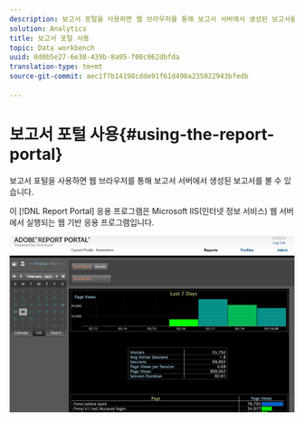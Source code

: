 ```yaml
---
description: 보고서 포털을 사용하면 웹 브라우저를 통해 보고서 서버에서 생성된 보고서를 볼 수 있습니다.
solution: Analytics
title: 보고서 포털 사용
topic: Data workbench
uuid: 0d0b5e27-6e30-439b-8a95-f00c062dbfda
translation-type: tm+mt
source-git-commit: aec1f7b14198cdde91f61d490a235022943bfedb

---
```



# 보고서 포털 사용{#using-the-report-portal}

보고서 포털을 사용하면 웹 브라우저를 통해 보고서 서버에서 생성된 보고서를 볼 수 있습니다.

이 [!DNL Report Portal] 응용 프로그램은 Microsoft IIS(인터넷 정보 서비스) 웹 서버에서 실행되는 웹 기반 응용 프로그램입니다.

![](assets/report_portal_home.png)

